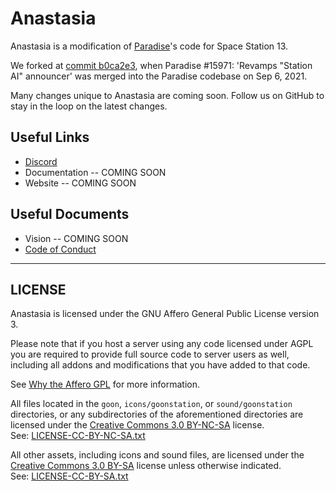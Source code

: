 # Anastasia
Anastasia is a modification of [Paradise](https://github.com/ParadiseSS13/Paradise)'s code for Space Station 13.

We forked at [commit b0ca2e3](https://github.com/ParadiseSS13/Paradise/commit/b0ca2e366ac12c9d106255d2f584a3b441afd27d),
when Paradise #15971: 'Revamps "Station AI" announcer' was merged into the Paradise codebase on Sep 6, 2021.

Many changes unique to Anastasia are coming soon. Follow us on GitHub to stay
in the loop on the latest changes.

## Useful Links

- [Discord](https://discord.gg/QKAWNuJjUU)
- Documentation -- COMING SOON
- Website -- COMING SOON

## Useful Documents

- Vision -- COMING SOON
- [Code of Conduct](./CODE_OF_CONDUCT.md)

---

## LICENSE
Anastasia is licensed under the GNU Affero General Public License version 3.

Please note that if you host a server using any code licensed under AGPL you
are required to provide full source code to server users as well, including
all addons and modifications that you have added to that code.

See [Why the Affero GPL](https://www.gnu.org/licenses/why-affero-gpl.html)
for more information.

All files located in the `goon`, `icons/goonstation`, or `sound/goonstation`
directories, or any subdirectories of the aforementioned directories are
licensed under the
[Creative Commons 3.0 BY-NC-SA](https://creativecommons.org/licenses/by-nc-sa/3.0)
license.  
See: [LICENSE-CC-BY-NC-SA.txt](./LICENSE-CC-BY-NC-SA.txt)

All other assets, including icons and sound files, are licensed under the
[Creative Commons 3.0 BY-SA](https://creativecommons.org/licenses/by-sa/3.0/)
license unless otherwise indicated.  
See: [LICENSE-CC-BY-SA.txt](./LICENSE-CC-BY-SA.txt)
